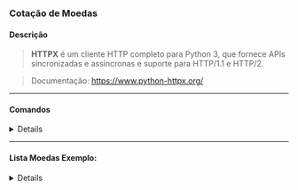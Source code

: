### Cotação de Moedas

#### Descrição

> **HTTPX** é um cliente HTTP completo para Python 3, que fornece APIs sincronizadas e assíncronas e suporte para HTTP/1.1 e HTTP/2.

> Documentação: https://www.python-httpx.org/

---

#### Comandos

<details>

##### `INFO` - Instale **HTTPX** usando pip
``` bash
 $ pip install httpx
```

##### `INFO` - Data Input | Output
``` python
input:

    Digite a moeda de base: USD  # INPUT 01 - Moeda Base
    Digite a moeda desejada: BRL # INPUT 02 - Moeda a ser comparada

output:

    1 USD vale 5.45 BRL
```
</details>

---

#### Lista Moedas Exemplo:

<details>

| **Código da Moeda** | **Nome da Moeda**    |
| ------------------- | -------------------- |
| ARS                 | Peso Argentino       |
| AUD                 | Dólar Australiano    |
| BOB                 | Bolíviano da Bolívia |
| BRL                 | Real Brasileiro      |
| CAD                 | Dólar Canadense      |
| CLP                 | Peso Chileno         |
| CZK                 | Coroa Checa          |
| EUR                 | Euro                 |
| GBP                 | Libra Esterlina      |
| IDR                 | Rupia Indonésia      |
| JPY                 | Iene Japonês         |
| RUB                 | Rublo Russo          |
| USD                 | Dólar dos EUA        |

</details>
